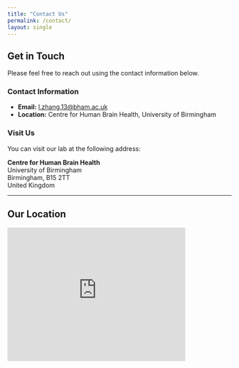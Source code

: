 ```yaml
---
title: "Contact Us"
permalink: /contact/
layout: single
---
```


## Get in Touch

Please feel free to reach out using the contact information below.

### Contact Information

- **Email:** [l.zhang.13@bham.ac.uk](mailto:lei.zhang@bham.ac.uk)
- **Location:** Centre for Human Brain Health, University of Birmingham

### Visit Us

You can visit our lab at the following address:

**Centre for Human Brain Health**  
University of Birmingham  
Birmingham, B15 2TT  
United Kingdom

---

## Our Location

<iframe src="https://www.google.com/maps/embed?pb=!1m14!1m8!1m3!1d9725.651522662583!2d-1.9272804!3d52.4535496!3m2!1i1024!2i768!4f13.1!3m3!1m2!1s0x4870bde470f7c04d%3A0x583b0469e1755681!2sCentre%20for%20Human%20Brain%20Health!5e0!3m2!1sen!2suk!4v1723816956374!5m2!1sen!2suk" width="400" height="300" style="border:0;" allowfullscreen="" loading="lazy" referrerpolicy="no-referrer-when-downgrade"></iframe>